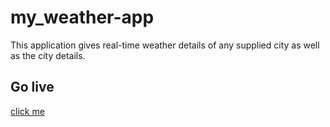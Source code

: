 # my_weather-app
This application gives real-time weather details of any supplied city as well as the city details.
## Go live
<a href = "https://weathercurrentstatus.netlify.app/" target="_blank">click me</a>
